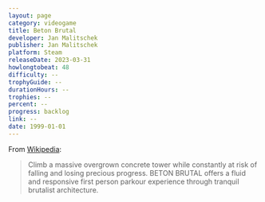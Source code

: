 ```yaml
---
layout: page
category: videogame
title: Beton Brutal
developer: Jan Malitschek
publisher: Jan Malitschek
platform: Steam
releaseDate: 2023-03-31
howlongtobeat: 48
difficulty: --
trophyGuide: --
durationHours: --
trophies: --
percent: --
progress: backlog
link: --
date: 1999-01-01
---
```


From [Wikipedia](https://store.steampowered.com/app/2330500/BETON_BRUTAL/):

> Climb a massive overgrown concrete tower while constantly at risk of falling and losing precious progress. BETON BRUTAL offers a fluid and responsive first person parkour experience through tranquil brutalist architecture.

